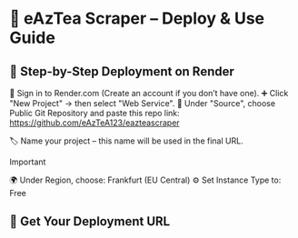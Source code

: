 # 📡 eAzTea Scraper – Deploy & Use Guide

## 🧩 Step-by-Step Deployment on Render

  🔐 Sign in to Render.com (Create an account if you don’t have one).
  ➕ Click "New Project" → then select "Web Service".
  🔗 Under "Source", choose Public Git Repository and paste this repo link: https://github.com/eAzTeA123/eazteascraper

🏷️ Name your project – this name will be used in the final URL.
> [!IMPORTANT]
> 🌍 Under Region, choose: Frankfurt (EU Central)
⚙️ Set Instance Type to: Free

## 🔗 Get Your Deployment URL
